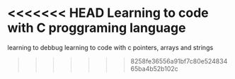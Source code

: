 <<<<<<< HEAD
Learning to code with C proggraming language
=======
learning to debbug
learning to code with c
pointers, arrays and strings
>>>>>>> 8258fe36556a91bf7c80e52483465ba4b52b102c
